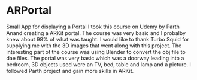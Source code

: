 # ARPortal
Small App for displaying a Portal
I took this course on Udemy by Parth Anand creating a ARKit portal. The course was very basic and I probalby knew about 98% of 
what was taught. I would like to thank Turbo Squid for supplying me with the 3D images that went along with this project.
The interesting part of the course was using Blender to convert the obj file to dae files. The portal was very basic which was a 
doorway leading into a bedroom, 3D objects used were an TV, bed, table and lamp and a picture. I followed Parth project and gain 
more skills in ARKit.



